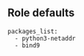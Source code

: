 
```{include} ../../../../roles/stage1_dns/README.md
```

## Role defaults

```
packages_list:
  - python3-netaddr
  - bind9
